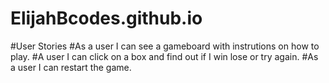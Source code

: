 # ElijahBcodes.github.io
#User Stories 
#As a user I can see a gameboard with instrutions on how to play.
#A user I can click on a box and find out if I win lose or try again. 
#As a user I can restart the game. 
